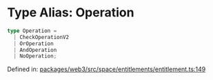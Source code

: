 # Type Alias: Operation

```ts
type Operation = 
  | CheckOperationV2
  | OrOperation
  | AndOperation
  | NoOperation;
```

Defined in: [packages/web3/src/space/entitlements/entitlement.ts:149](https://github.com/towns-protocol/towns/blob/0db1fd0ac7258e8db8cedfb6183e8eade8284fa1/packages/web3/src/space/entitlements/entitlement.ts#L149)
